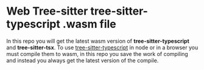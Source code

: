 # Web Tree-sitter tree-sitter-typescript .wasm file

In this repo you will get the latest wasm version of **tree-sitter-typescript** and **tree-sitter-tsx**. To use [tree-sitter-typescript](https://github.com/tree-sitter/tree-sitter-typescript) in node or in a browser you must compile them to wasm, in this repo you save the work of compiling and instead you always get the latest version of the compile.
